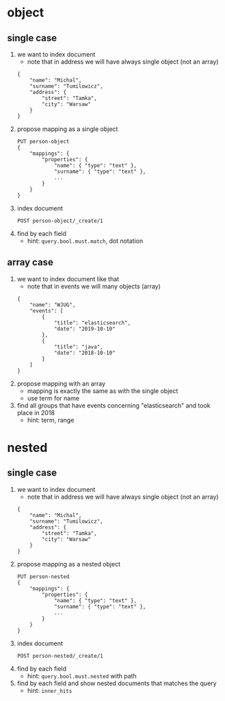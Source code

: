 # object
## single case
1. we want to index document
    * note that in address we will have always single object (not an array)
    ```
    {
        "name": "Michal",
        "surname": "Tumilowicz",
        "address": {
            "street": "Tamka",
            "city": "Warsaw"
        }
    }   
    ```
1. propose mapping as a single object
    ```
    PUT person-object
    {
        "mappings": {
            "properties": {
                "name": { "type": "text" },
                "surname": { "type": "text" },
                ...
            }
        }
    }
    ```
1. index document
    ```
    POST person-object/_create/1
    ```
1. find by each field
    * hint: `query.bool.must.match`, dot notation
    
## array case
1. we want to index document like that
    * note that in events we will many objects (array)
    ```
    {
        "name": "WJUG",
        "events": [
            {
                "title": "elasticsearch",
                "date": "2019-10-10"
            },
            {
                "title": "java",
                "date": "2018-10-10"
            }
        ]
    }
    ```
1. propose mapping with an array
    * mapping is exactly the same as with the single object
    * use term for name
1. find all groups that have events concerning "elasticsearch" and took place in 2018
    * hint: term, range
# nested
## single case
1. we want to index document
    * note that in address we will have always single object (not an array)
    ```
    {
        "name": "Michal",
        "surname": "Tumilowicz",
        "address": {
            "street": "Tamka",
            "city": "Warsaw"
        }
    }
   ```
1. propose mapping as a nested object
    ```
    PUT person-nested
    {
        "mappings": {
            "properties": { 
                "name": { "type": "text" },
                "surname": { "type": "text" },
                ...
            }
        }
    }
    ```
1. index document
    ```
    POST person-nested/_create/1
    ```
1. find by each field
    * hint: `query.bool.must.nested` with path
1. find by each field and show nested documents that matches the query
    * hint: `inner_hits`